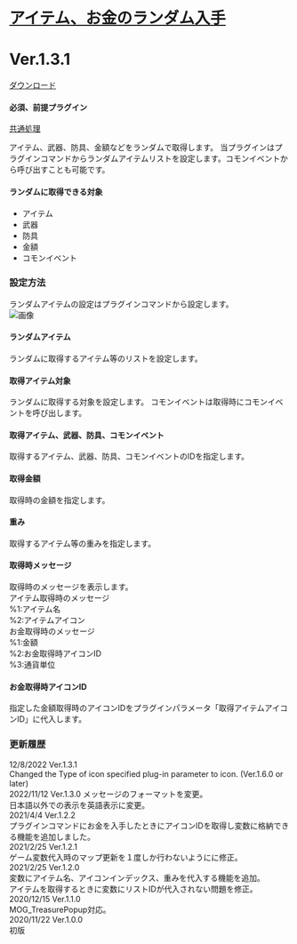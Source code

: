 # [アイテム、お金のランダム入手](https://raw.githubusercontent.com/nuun888/MZ/master/NUUN_RandomItems.js)
# Ver.1.3.1
[ダウンロード](https://raw.githubusercontent.com/nuun888/MZ/master/NUUN_RandomItems.js)
#### 必須、前提プラグイン
[共通処理](https://github.com/nuun888/MZ/blob/master/README/Base.md)  


アイテム、武器、防具、金額などをランダムで取得します。
当プラグインはプラグインコマンドからランダムアイテムリストを設定します。コモンイベントから呼び出すことも可能です。

#### ランダムに取得できる対象
- アイテム
- 武器
- 防具
- 金額
- コモンイベント

### 設定方法
ランダムアイテムの設定はプラグインコマンドから設定します。  
![画像](img/RandomItems1.png)  

#### ランダムアイテム
ランダムに取得するアイテム等のリストを設定します。

#### 取得アイテム対象
ランダムに取得する対象を設定します。
コモンイベントは取得時にコモンイベントを呼び出します。

#### 取得アイテム、武器、防具、コモンイベント
取得するアイテム、武器、防具、コモンイベントのIDを指定します。

#### 取得金額
取得時の金額を指定します。

#### 重み
取得するアイテム等の重みを指定します。

#### 取得時メッセージ
取得時のメッセージを表示します。  
アイテム取得時のメッセージ  
%1:アイテム名  
%2:アイテムアイコン  
お金取得時のメッセージ  
%1:金額  
%2:お金取得時アイコンID  
%3:通貨単位  

#### お金取得時アイコンID
指定した金額取得時のアイコンIDをプラグインパラメータ「取得アイテムアイコンID」に代入します。

### 更新履歴  
12/8/2022 Ver.1.3.1  
Changed the Type of icon specified plug-in parameter to icon. (Ver.1.6.0 or later)  
2022/11/12 Ver.1.3.0
メッセージのフォーマットを変更。  
日本語以外での表示を英語表示に変更。  
2021/4/4 Ver.1.2.2  
プラグインコマンドにお金を入手したときにアイコンIDを取得し変数に格納できる機能を追加しました。  
2021/2/25 Ver.1.2.1  
ゲーム変数代入時のマップ更新を１度しか行わないようにに修正。  
2021/2/25 Ver.1.2.0  
変数にアイテム名、アイコンインデックス、重みを代入する機能を追加。  
アイテムを取得するときに変数にリストIDが代入されない問題を修正。  
2020/12/15 Ver.1.1.0  
MOG_TreasurePopup対応。  
2020/11/22 Ver.1.0.0  
初版  

